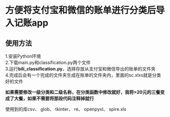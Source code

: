 # 方便将支付宝和微信的账单进行分类后导入记账app
## 使用方法
1.安装Python环境  
2.下载main.py和classification.py两个文件  
3.运行**bili_classification.py**，选择存放从支付宝和微信导出的账单的文件夹  
4.完成后会有一个完成的文件夹生成在账单的文件夹内，里面的sc.xlxs就是分类好的文件  

**如果需要修改一级分类和二级名称，在分类函数中修改就好，我将>20元的三餐变成了大餐，如果不需要将那段代码注释掉就行**

使用到的库csv、 glob、 tkinter、 re、 openpyxl、 spire.xls
